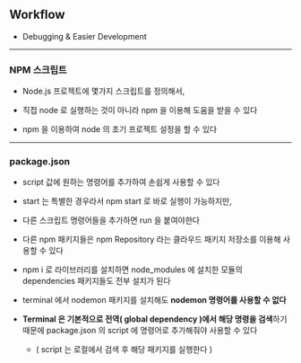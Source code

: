 ## Workflow

- Debugging & Easier Development

---

### NPM 스크립트

- Node.js 프로젝트에 몇가지 스크립트를 정의해서, 


- 직접 node 로 실행하는 것이 아니라 npm 을 이용해 도움을 받을 수 있다


- npm 을 이용하여 node 의 초기 프로젝트 설정을 할 수 있다

---

### package.json


- script 값에 원하는 명령어를 추가하여 손쉽게 사용할 수 있다


- start 는 특별한 경우라서 npm start 로 바로 실행이 가능하지만, 


- 다른 스크립트 명령어들을 추가하면 run 을 붙여야한다


- 다른 npm 패키지들은 npm Repository 라는 클라우드 패키지 저장소를 이용해 사용할 수 있다 


- npm i 로 라이브러리를 설치하면 node_modules 에 설치한 모듈의 dependencies 패키지들도 전부 설치가 된다


- terminal 에서 nodemon 패키지를 설치해도 **nodemon 명령어를 사용할 수 없다**


- **Terminal 은 기본적으로 전역( global dependency )에서 해당 명령을 검색**하기 때문에 package.json 의 script 에 명령어로 추가해줘야 사용할 수 있다
  - ( script 는 로컬에서 검색 후 해당 패키지를 실행한다 )